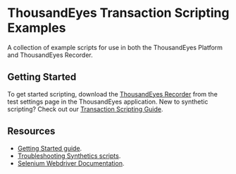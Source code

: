 # ThousandEyes Transaction Scripting Examples
A collection of example scripts for use in both the ThousandEyes Platform and ThousandEyes Recorder.

## Getting Started
To get started scripting, download the [ThousandEyes Recorder](https://app.thousandeyes.com/settings/tests/) from the test settings page in the ThousandEyes application. New to synthetic scripting? Check out our [Transaction Scripting Guide](https://docs.thousandeyes.com/product-documentation/tests/transaction-scripting-guide).

## Resources
* [Getting Started guide](https://github.com/thousandeyes/transaction-scripting-examples/wiki/Getting-started-with-ThousandEyes-Synthetics).
* [Troubleshooting Synthetics scripts](https://github.com/thousandeyes/transaction-scripting-examples/wiki/Troubleshooting-synthetics-scripts).
* [Selenium Webdriver Documentation](https://seleniumhq.github.io/selenium/docs/api/javascript/index.html).
